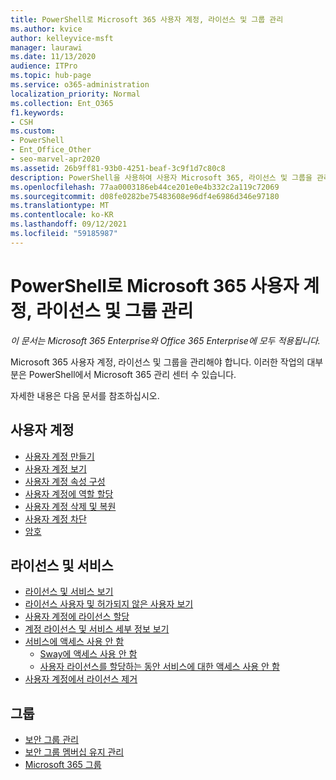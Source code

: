 ```yaml
---
title: PowerShell로 Microsoft 365 사용자 계정, 라이선스 및 그룹 관리
ms.author: kvice
author: kelleyvice-msft
manager: laurawi
ms.date: 11/13/2020
audience: ITPro
ms.topic: hub-page
ms.service: o365-administration
localization_priority: Normal
ms.collection: Ent_O365
f1.keywords:
- CSH
ms.custom:
- PowerShell
- Ent_Office_Other
- seo-marvel-apr2020
ms.assetid: 26b9ff81-93b0-4251-beaf-3c9f1d7c80c8
description: PowerShell을 사용하여 사용자 Microsoft 365, 라이선스 및 그룹을 관리하는 방법을 학습합니다.
ms.openlocfilehash: 77aa0003186eb44ce201e0e4b332c2a119c72069
ms.sourcegitcommit: d08fe0282be75483608e96df4e6986d346e97180
ms.translationtype: MT
ms.contentlocale: ko-KR
ms.lasthandoff: 09/12/2021
ms.locfileid: "59185987"
---
```

# <a name="manage-microsoft-365-user-accounts-licenses-and-groups-with-powershell"></a>PowerShell로 Microsoft 365 사용자 계정, 라이선스 및 그룹 관리

*이 문서는 Microsoft 365 Enterprise와 Office 365 Enterprise에 모두 적용됩니다.*

Microsoft 365 사용자 계정, 라이선스 및 그룹을 관리해야 합니다. 이러한 작업의 대부분은 PowerShell에서 Microsoft 365 관리 센터 수 있습니다.

자세한 내용은 다음 문서를 참조하십시오.

## <a name="user-accounts"></a>사용자 계정

- [사용자 계정 만들기](create-user-accounts-with-microsoft-365-powershell.md)
- [사용자 계정 보기](view-user-accounts-with-microsoft-365-powershell.md)
- [사용자 계정 속성 구성](configure-user-account-properties-with-microsoft-365-powershell.md)
- [사용자 계정에 역할 할당](assign-roles-to-user-accounts-with-microsoft-365-powershell.md)
- [사용자 계정 삭제 및 복원](delete-and-restore-user-accounts-with-microsoft-365-powershell.md)
- [사용자 계정 차단](block-user-accounts-with-microsoft-365-powershell.md)
- [암호](manage-passwords-with-microsoft-365-powershell.md)

## <a name="licenses-and-services"></a>라이선스 및 서비스
- [라이선스 및 서비스 보기](view-licenses-and-services-with-microsoft-365-powershell.md)
- [라이선스 사용자 및 허가되지 않은 사용자 보기](view-licensed-and-unlicensed-users-with-microsoft-365-powershell.md)
- [사용자 계정에 라이선스 할당](assign-licenses-to-user-accounts-with-microsoft-365-powershell.md)
- [계정 라이선스 및 서비스 세부 정보 보기](view-account-license-and-service-details-with-microsoft-365-powershell.md)
- [서비스에 액세스 사용 안 함](disable-access-to-services-with-microsoft-365-powershell.md)
  - [Sway에 액세스 사용 안 함](disable-access-to-sway-with-microsoft-365-powershell.md)
  - [사용자 라이선스를 할당하는 동안 서비스에 대한 액세스 사용 안 함](disable-access-to-services-while-assigning-user-licenses.md)
- [사용자 계정에서 라이선스 제거](remove-licenses-from-user-accounts-with-microsoft-365-powershell.md)

## <a name="groups"></a>그룹
- [보안 그룹 관리](manage-security-groups-with-microsoft-365-powershell.md)
- [보안 그룹 멤버십 유지 관리](maintain-group-membership-with-microsoft-365-powershell.md)
- [Microsoft 365 그룹](manage-microsoft-365-groups-with-powershell.md)
